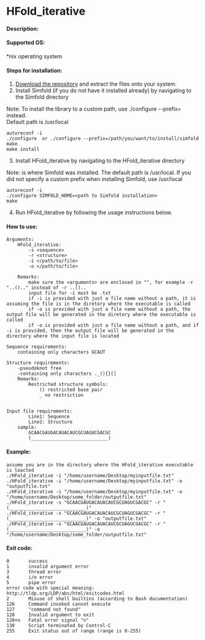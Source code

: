 # HFold_iterative

#### Description:


#### Supported OS: 
*nix operating system

#### Steps for installation:
1. [Download the repository](https://github.com/HosnaJabbari/HFold_iterative/archive/master.zip) and extract the files onto your system.        
2. Install Simfold (if you do not have it installed already) by navigating to the Simfold directory         

Note: To install the library to a custom path, use ./configure --prefix=<custom library path> instead.    
   Default path is /usr/local
```
autoreconf -i 
./configure  or ./configure --prefix=/path/you/want/to/install/simfold
make  
make install
```
3. Install HFold_iterative by navigating to the HFold_iterative directory        

Note: <path to Simfold installation> is where Simfold was installed. The default path is /usr/local. If you did not specify a custom prefix when installing Simfold, use /usr/local
```
autoreconf -i     
./configure SIMFOLD_HOME=<path to Simfold installation>    
make  
```
4. Run HFold_iterative by following the usage instructions below.   


#### How to use:
    Arguments:
        HFold_iterative:
            -s <sequence>
            -r <structure>
            -i </path/to/file>
            -o </path/to/file>

        Remarks:
            make sure the <arguments> are enclosed in "", for example -r "..().." instead of -r ..()..
            input file for -i must be .txt
            if -i is provided with just a file name without a path, it is assuming the file is in the diretory where the executable is called
            if -o is provided with just a file name without a path, the output file will be generated in the diretory where the executable is called
            if -o is provided with just a file name without a path, and if -i is provided, then the output file will be generated in the directory where the input file is located
    
    Sequence requirements:
        containing only characters GCAUT

    Structure requirements:
        -pseudoknot free
        -containing only characters ._(){}[]
        Remarks:
            Restricted structure symbols:
                () restricted base pair
                _ no restriction


    Input file requirements:
            Line1: Sequence
            Line2: Structure
        sample:
            GCAACGAUGACAUACAUCGCUAGUCGACGC
            (____________________________)

#### Example:
    assume you are in the directory where the HFold_iterative executable is loacted
    ./HFold_iterative -i "/home/username/Desktop/myinputfile.txt"
    ./HFold_iterative -i "/home/username/Desktop/myinputfile.txt" -o "outputfile.txt"
    ./HFold_iterative -i "/home/username/Desktop/myinputfile.txt" -o "/home/username/Desktop/some_folder/outputfile.txt"
    ./HFold_iterative -s "GCAACGAUGACAUACAUCGCUAGUCGACGC" -r "(____________________________)"
    ./HFold_iterative -s "GCAACGAUGACAUACAUCGCUAGUCGACGC" -r "(____________________________)" -o "outputfile.txt"
    ./HFold_iterative -s "GCAACGAUGACAUACAUCGCUAGUCGACGC" -r "(____________________________)" -o "/home/username/Desktop/some_folder/outputfile.txt"

    
#### Exit code:
    0       success
    1	    invalid argument error 
    3	    thread error
    4       i/o error
    5       pipe error
    error code with special meaning: http://tldp.org/LDP/abs/html/exitcodes.html
    2	    Misuse of shell builtins (according to Bash documentation)
    126	    Command invoked cannot execute
    127	    "command not found"
    128	    Invalid argument to exit	
    128+n	Fatal error signal "n"
    130	    Script terminated by Control-C
    255	    Exit status out of range (range is 0-255)
